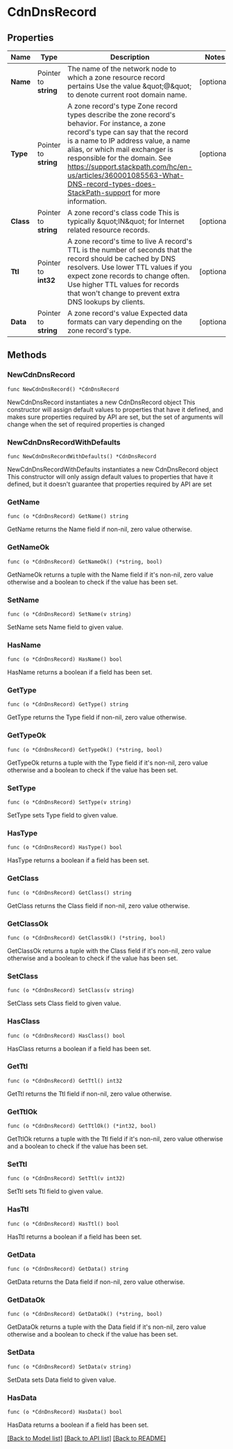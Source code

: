 # CdnDnsRecord

## Properties

Name | Type | Description | Notes
------------ | ------------- | ------------- | -------------
**Name** | Pointer to **string** | The name of the network node to which a zone resource record pertains  Use the value \&quot;@\&quot; to denote current root domain name. | [optional] 
**Type** | Pointer to **string** | A zone record&#39;s type  Zone record types describe the zone record&#39;s behavior. For instance, a zone record&#39;s type can say that the record is a name to IP address value, a name alias, or which mail exchanger is responsible for the domain. See https://support.stackpath.com/hc/en-us/articles/360001085563-What-DNS-record-types-does-StackPath-support for more information. | [optional] 
**Class** | Pointer to **string** | A zone record&#39;s class code  This is typically \&quot;IN\&quot; for Internet related resource records. | [optional] 
**Ttl** | Pointer to **int32** | A zone record&#39;s time to live  A record&#39;s TTL is the number of seconds that the record should be cached by DNS resolvers. Use lower TTL values if you expect zone records to change often. Use higher TTL values for records that won&#39;t change to prevent extra DNS lookups by clients. | [optional] 
**Data** | Pointer to **string** | A zone record&#39;s value  Expected data formats can vary depending on the zone record&#39;s type. | [optional] 

## Methods

### NewCdnDnsRecord

`func NewCdnDnsRecord() *CdnDnsRecord`

NewCdnDnsRecord instantiates a new CdnDnsRecord object
This constructor will assign default values to properties that have it defined,
and makes sure properties required by API are set, but the set of arguments
will change when the set of required properties is changed

### NewCdnDnsRecordWithDefaults

`func NewCdnDnsRecordWithDefaults() *CdnDnsRecord`

NewCdnDnsRecordWithDefaults instantiates a new CdnDnsRecord object
This constructor will only assign default values to properties that have it defined,
but it doesn't guarantee that properties required by API are set

### GetName

`func (o *CdnDnsRecord) GetName() string`

GetName returns the Name field if non-nil, zero value otherwise.

### GetNameOk

`func (o *CdnDnsRecord) GetNameOk() (*string, bool)`

GetNameOk returns a tuple with the Name field if it's non-nil, zero value otherwise
and a boolean to check if the value has been set.

### SetName

`func (o *CdnDnsRecord) SetName(v string)`

SetName sets Name field to given value.

### HasName

`func (o *CdnDnsRecord) HasName() bool`

HasName returns a boolean if a field has been set.

### GetType

`func (o *CdnDnsRecord) GetType() string`

GetType returns the Type field if non-nil, zero value otherwise.

### GetTypeOk

`func (o *CdnDnsRecord) GetTypeOk() (*string, bool)`

GetTypeOk returns a tuple with the Type field if it's non-nil, zero value otherwise
and a boolean to check if the value has been set.

### SetType

`func (o *CdnDnsRecord) SetType(v string)`

SetType sets Type field to given value.

### HasType

`func (o *CdnDnsRecord) HasType() bool`

HasType returns a boolean if a field has been set.

### GetClass

`func (o *CdnDnsRecord) GetClass() string`

GetClass returns the Class field if non-nil, zero value otherwise.

### GetClassOk

`func (o *CdnDnsRecord) GetClassOk() (*string, bool)`

GetClassOk returns a tuple with the Class field if it's non-nil, zero value otherwise
and a boolean to check if the value has been set.

### SetClass

`func (o *CdnDnsRecord) SetClass(v string)`

SetClass sets Class field to given value.

### HasClass

`func (o *CdnDnsRecord) HasClass() bool`

HasClass returns a boolean if a field has been set.

### GetTtl

`func (o *CdnDnsRecord) GetTtl() int32`

GetTtl returns the Ttl field if non-nil, zero value otherwise.

### GetTtlOk

`func (o *CdnDnsRecord) GetTtlOk() (*int32, bool)`

GetTtlOk returns a tuple with the Ttl field if it's non-nil, zero value otherwise
and a boolean to check if the value has been set.

### SetTtl

`func (o *CdnDnsRecord) SetTtl(v int32)`

SetTtl sets Ttl field to given value.

### HasTtl

`func (o *CdnDnsRecord) HasTtl() bool`

HasTtl returns a boolean if a field has been set.

### GetData

`func (o *CdnDnsRecord) GetData() string`

GetData returns the Data field if non-nil, zero value otherwise.

### GetDataOk

`func (o *CdnDnsRecord) GetDataOk() (*string, bool)`

GetDataOk returns a tuple with the Data field if it's non-nil, zero value otherwise
and a boolean to check if the value has been set.

### SetData

`func (o *CdnDnsRecord) SetData(v string)`

SetData sets Data field to given value.

### HasData

`func (o *CdnDnsRecord) HasData() bool`

HasData returns a boolean if a field has been set.


[[Back to Model list]](../README.md#documentation-for-models) [[Back to API list]](../README.md#documentation-for-api-endpoints) [[Back to README]](../README.md)


